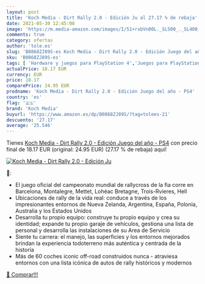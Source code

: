 ```yaml
---
layout: post
title: 'Koch Media - Dirt Rally 2.0 - Edición Ju al 27.17 % de rebaja'
date: 2021-05-30 12:45:08
image: 'https://m.media-amazon.com/images/I/51+rxbVn00L._SL500_._SL400_.jpg'
comments: true
category: ofertas
author: 'tole.es'
slug: 'B0868ZJ89S-es Koch Media - Dirt Rally 2.0 - Edición Juego del año - PS4'
sku: 'B0868ZJ89S-es'
tags: [ 'Hardware y juegos para PlayStation 4','Juegos para PlayStation 4','Videojuegos','koch media','ps4', ]
actualPrice: 18.17 EUR
currency: EUR
price: 18.17
comparePrice: 24.95 EUR
prodname: 'Koch Media - Dirt Rally 2.0 - Edición Juego del año - PS4'
country: 'es'
flag: '🇪🇸'
brand: 'Koch Media'
buyurl: 'https://www.amazon.es/dp/B0868ZJ89S/?tag=tolees-21'
descuento: '27.17'
average: '25.546'
---
```


Tienes [Koch Media - Dirt Rally 2.0 - Edición Juego del año - PS4](https://www.amazon.es/dp/B0868ZJ89S/?tag=tolees-21) con precio final de  18.17 EUR (original: 24.95 EUR) (27.17 %  de rebaja) aqui!

[![Koch Media - Dirt Rally 2.0 - Edición Ju](https://m.media-amazon.com/images/I/51+rxbVn00L._SL500_._SL400_.jpg)](https://www.amazon.es/dp/B0868ZJ89S/?tag=tolees-21)

🔎:

- El juego oficial del campeonato mundial de rallycross de la fia corre en Barcelona, ​​Montalegre, Mettet, Lohéac Bretagne, Trois-Rvieres, Hell
- Ubicaciones de rally de la vida real: conduce a través de los impresionantes entornos de Nueva Zelanda, Argentina, España, Polonia, Australia y los Estados Unidos
- Desarrolla tu propio equipo: construye tu propio equipo y crea su identidad; expande tu propio garaje de vehículos, gestiona una lista de personal y desarrolla las instalaciones de su Area de Servicio
- Siente tu carrera: el manejo, las superficies y los entornos mejorados brindan la experiencia todoterreno más auténtica y centrada de la historia
- Más de 60 coches iconic off-road construidos nunca - atraviesa entornos con una lista icónica de autos de rally históricos y modernos

[🛒 Comprar!!!](https://www.amazon.es/dp/B0868ZJ89S/?tag=tolees-21)
